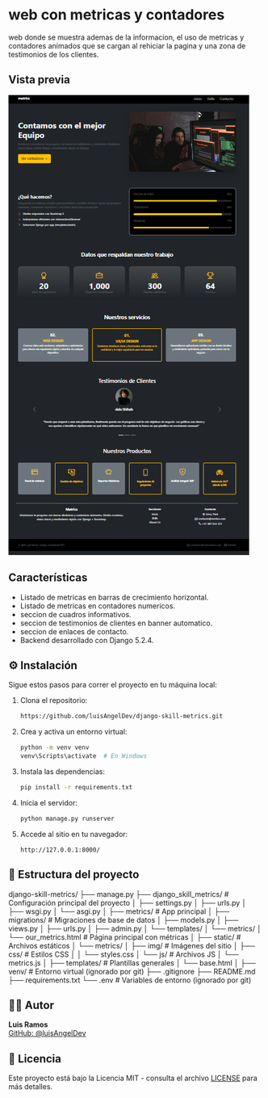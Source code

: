 # web con metricas y contadores

web donde se muestra ademas de la informacion, el uso de metricas y contadores animados que se cargan al rehiciar la pagina y una zona de testimonios de los clientes.

## Vista previa
![Vista previa](screenshots/metricasPage.PNG)

## Características

- Listado de metricas en barras de crecimiento horizontal.
- Listado de metricas en contadores numericos.
- seccion de cuadros informativos.
- seccion de testimonios de clientes en banner automatico.
- seccion de enlaces de contacto.
- Backend desarrollado con Django 5.2.4.


## ⚙️ Instalación

Sigue estos pasos para correr el proyecto en tu máquina local:

1. Clona el repositorio:
   ```bash
   https://github.com/luisAngelDev/django-skill-metrics.git
   
   ```

2. Crea y activa un entorno virtual:
   ```bash
   python -m venv venv
   venv\Scripts\activate  # En Windows
   ```

3. Instala las dependencias:
   ```bash
   pip install -r requirements.txt
   ```

4. Inicia el servidor:
   ```bash
   python manage.py runserver
   ```

5. Accede al sitio en tu navegador:
   ```
   http://127.0.0.1:8000/
   ```

## 📂 Estructura del proyecto

django-skill-metrics/
├── manage.py
├── django_skill_metrics/ # Configuración principal del proyecto
│ ├── settings.py
│ ├── urls.py
│ ├── wsgi.py
│ └── asgi.py
│
├── metrics/ # App principal
│ ├── migrations/ # Migraciones de base de datos
│ ├── models.py
│ ├── views.py
│ ├── urls.py
│ ├── admin.py
│ └── templates/
│ └── metrics/
│ └── our_metrics.html # Página principal con métricas
│
├── static/ # Archivos estáticos
│ └── metrics/
│ ├── img/ # Imágenes del sitio
│ ├── css/ # Estilos CSS
│ │ └── styles.css
│ └── js/ # Archivos JS
│ └── metrics.js
│
├── templates/ # Plantillas generales
│ └── base.html
│
├── venv/ # Entorno virtual (ignorado por git)
├── .gitignore
├── README.md
├── requirements.txt
└── .env # Variables de entorno (ignorado por git)

## 👨‍💻 Autor

**Luis Ramos**  
[GitHub: @luisAngelDev](https://github.com/luisAngelDev) 

## 📄 Licencia
Este proyecto está bajo la Licencia MIT - consulta el archivo [LICENSE](./LICENSE) para más detalles.
